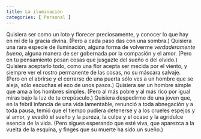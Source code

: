 ```yaml
---
title: La iluminación
categories: [ Personal ]
---
```



Quisiera ser como un loto y florecer preciosamente, y conocer lo que hay en mí
de la gracia divina. (Pero a cada paso das con una sombra.) Quisiera una rara
especie de iluminación, alguna forma de volverme *verdaderamente bueno*, alguna
manera de ser gobernada por la compasión y el amor. (Pero en tu pensamiento
pesan cosas que jusgazte del sueño o del olvido.) Quisiera  aceptarlo todo,
como una flor acepta ser mecida por el viento, y siempre ver el rostro
permanente de las cosas, no su máscara salvaje. (Pero en el
abrirse y el cerrarse de una puerta sólo ves a un hombre que se aleja, sólo
escuchas el eco de unos pasos.) Quisiera ser un hombre simple que ama a los
hombres simples. (Pero al más pobre y al más rico por igual miras
bajo la luz de tu crepúsculo.) Quisiera despedirme de una joven que, en la
febril infancia de una vida lamentable, renunció a toda abnegación y a toda
pausa, temió que el tiempo pudiera detenerse y a los crueles espejos y al amor,
y evadió el sueño y la pureza, la culpa y el ocaso y la agridulce esencia de la
vida. (Pero sigues esperando que esté viva, que aparezca a la vuelta de la
esquina, y finges que su muerte ha sido un sueño.) 



